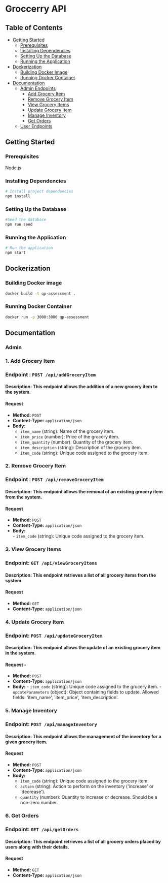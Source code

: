 
# Groccerry API


## Table of Contents

- [Getting Started](#getting-started)
  - [Prerequisites](#prerequisites)
  - [Installing Dependencies](#installing-dependencies)
  - [Setting Up the Database](#setting-up-the-database)
  - [Running the Application](#running-the-application)
- [Dockerization](#dockerization)
  - [Building Docker Image](#building-docker-image)
  - [Running Docker Container](#running-docker-container)
 - [Documentation](#documentation)
	  - [Admin Endpoints](#admin)
		  - [Add Grocery Item](#add-grocery-item)
		  - [Remove Grocery Item](#remove-grocery-item)
		  - [View Grocery Items](#view-grocery-items)
		  - [Update Grocery Item](#update-grocery-item)
		  - [Manage Inventory](#manage-inventory)
		  - [Get Orders](#get-orders)
	  - [User Endpoints](#user)
	 

## Getting Started

### Prerequisites
Node.js 


### Installing Dependencies

```bash
# Install project dependencies
npm install
```
### Setting Up the Database

```bash
#Seed the database
npm run seed
```

### Running the Application

```bash
# Run the application
npm start
```
## Dockerization

### Building Docker image

```bash
docker build -t qp-assessment .
```

### Running Docker Container

```bash
docker run -p 3000:3000 qp-assessment
```

## Documentation

### Admin
### 1. Add Grocery Item 
 ### Endpoint : `POST /api/addGroceryItem` 
 #### Description:  This endpoint allows the addition of a new grocery item to the system. 
 #### Request  
-  **Method:**  `POST`
-  **Content-Type:**  `application/json`
-  **Body:**
	 -  `item_name` (string): Name of the grocery item.
	 -  `item_price` (number): Price of the grocery item.
	 -  `item_quantity` (number): Quantity of the grocery item.
	 -  `item_description` (string): Description of the grocery item.
	 -  `item_code` (string): Unique code assigned to the grocery item.

### 2. Remove Grocery Item
  
### Endpoint : `POST /api/removeGroceryItem`
#### Description: This endpoint allows the removal of an existing grocery item from the system.
#### Request
-  **Method:**  `POST` 
 -  **Content-Type:**  `application/json`  
 -  **Body:**  
		 -  `item_code` (string): Unique code assigned to the grocery item.

### 3. View Grocery Items  
### Endpoint:  `GET /api/viewGroceryItems`  
#### Description:  This endpoint retrieves a list of all grocery items from the system. 
#### Request  
-  **Method:**  `GET`  
-  **Content-Type:**  `application/json`

### 4. Update Grocery Item
### Endpoint:  `POST /api/updateGroceryItem`
#### Description:  This endpoint allows the update of an existing grocery item in the system. 
#### Request  -  
   -  **Method:**  `POST`  
   -  **Content-Type:**  `application/json`  
   -  **Body:**  -  `item_code` (string): Unique code assigned to the grocery item. 
						   -  `updateParameters` (object): Object containing fields to update.
								    Allowed fields: 'item_name', 'item_price', 'item_description'.

### 5. Manage Inventory  
### Endpoint:  `POST /api/manageInventory`
#### Description:  This endpoint allows the management of the inventory for a given grocery item. 
#### Request  
-  **Method:**  `POST`  
-  **Content-Type:**  `application/json`  
-  **Body:**  
	 -  `item_code` (string): Unique code assigned to the grocery item. 
	 -  `action` (string): Action to perform on the inventory ('increase' or 'decrease'). 
	 -  `quantity` (number): Quantity to increase or decrease. Should be a non-zero number.

### 6. Get Orders  
### Endpoint:   `GET /api/getOrders`  
#### Description:  This endpoint retrieves a list of all grocery orders placed by users along with their details.
#### Request  
-  **Method:**  `GET`  
-  **Content-Type:**  `application/json`
